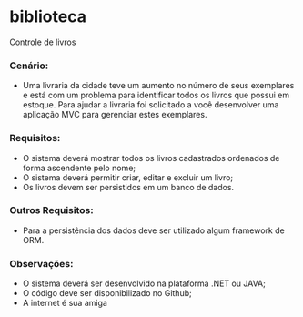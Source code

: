 # biblioteca #
Controle de livros

### Cenário: ###
* Uma livraria da cidade teve um aumento no número de seus exemplares e está com um problema para identificar todos os livros que possui em estoque. Para ajudar a livraria foi solicitado a você desenvolver uma aplicação MVC para gerenciar estes exemplares.

### Requisitos: ###
* O sistema deverá mostrar todos os livros cadastrados ordenados de forma ascendente pelo nome;
* O sistema deverá permitir criar, editar e excluir um livro;
* Os livros devem ser persistidos em um banco de dados.

### Outros Requisitos: ###
* Para a persistência dos dados deve ser utilizado algum framework de ORM.

### Observações: ###
* O sistema deverá ser desenvolvido na plataforma .NET ou JAVA;
* O código deve ser disponibilizado no Github;
* A internet é sua amiga
